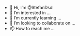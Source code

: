 - 👋 Hi, I’m @StefanDsd
- 👀 I’m interested in ...
- 🌱 I’m currently learning ...
- 💞️ I’m looking to collaborate on ...
- 📫 How to reach me ...

<!---
StefanDsd/StefanDsd is a ✨ special ✨ repository because its `README.md` (this file) appears on your GitHub profile.
You can click the Preview link to take a look at your changes.
--->
